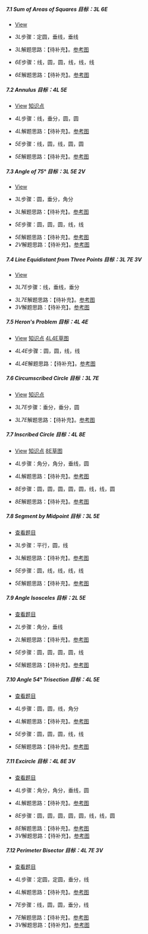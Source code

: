 ##### 7.1 Sum of Areas of Squares *目标：3L 6E*
- [View](images/level/sum-squares.png) 
+ *3L*步骤：定圆，垂线，垂线
- *3L*解题思路：【待补充】。[参考图](solved/7.1.3L.png)
+ *6E*步骤：线，圆，圆，线，线，线
- *6E*解题思路：【待补充】。[参考图](solved/7.1.6E.png)


##### 7.2 Annulus *目标：4L 5E*
- [View](images/level/annulus.png) [知识点](images/hints/Fact-CircleArea.png) 
+ *4L*步骤：线，垂分，圆，圆
- *4L*解题思路：【待补充】。[参考图](solved/7.2.4L.png)
+ *5E*步骤：线，圆，线，圆，圆
- *5E*解题思路：【待补充】。[参考图](solved/7.2.5E.png)


##### 7.3 Angle of 75° *目标：3L 5E 2V*
- [View](images/level/angle75.png) 
+ *3L*步骤：圆，垂分，角分
- *3L*解题思路：【待补充】。[参考图](solved/7.3.3L.png)
+ *5E*步骤：圆，圆，圆，线，线
- *5E*解题思路：【待补充】。[参考图](solved/7.3.5E.png)
- *2V*解题思路：【待补充】。[参考图](solved/7.3.2V.png)


##### 7.4 Line Equidistant from Three Points *目标：3L 7E 3V*
- [View](images/level/equidistant3.png) 
+ *3L7E*步骤：线，垂线，垂分
- *3L7E*解题思路：【待补充】。[参考图](solved/7.4.3L7E.png)
- *3V*解题思路：【待补充】。[参考图](solved/7.4.3V.png)


##### 7.5 Heron's Problem *目标：4L 4E*
- [View](images/level/heron.png) [知识点](images/hints/Fact-MirrorSymmetry.png) [4L4E草图](images/hints/Draft-Heron.png) 
+ *4L4E*步骤：圆，圆，线，线
- *4L4E*解题思路：【待补充】。[参考图](solved/7.5.4L4E.png)


##### 7.6 Circumscribed Circle *目标：3L 7E*
- [View](images/level/circle3.png) [知识点](images/hints/Fact-CircumCircle.png) 
+ *3L7E*步骤：垂分，垂分，圆
- *3L7E*解题思路：【待补充】。[参考图](solved/7.6.3L7E.png)


##### 7.7 Inscribed Circle *目标：4L 8E*
- [View](images/level/circle-in-triangle.png) [知识点](images/hints/Fact-Incircle.png) [8E草图](images/hints/Draft-CircleInTriangle.png)
+ *4L*步骤：角分，角分，垂线，圆
- *4L*解题思路：【待补充】。[参考图](solved/7.7.4L.png)
+ *8E*步骤：圆，圆，圆，圆，圆，线，线，圆
- *8E*解题思路：【待补充】。[参考图](solved/7.7.8E.png)


##### 7.8 Segment by Midpoint *目标：3L 5E*
- [查看题目](images/level/angle-midpoint.png) 
+ *3L*步骤：平行，圆，线
- *3L*解题思路：【待补充】。[参考图](solved/7.8.3L.png)
+ *5E*步骤：圆，线，线，线，线
- *5E*解题思路：【待补充】。[参考图](solved/7.8.5E.png)


##### 7.9 Angle Isosceles *目标：2L 5E*
- [查看题目](images/level/angle-isosceles.png) 
+ *2L*步骤：角分，垂线
- *2L*解题思路：【待补充】。[参考图](solved/7.9.2L.png)
+ *5E*步骤：圆，圆，圆，圆，线
- *5E*解题思路：【待补充】。[参考图](solved/7.9.5E.png)


##### 7.10 Angle 54° Trisection *目标：4L 5E*
- [查看题目](images/level/angle-trisection54.png) 
+ *4L*步骤：圆，圆，线，角分
- *4L*解题思路：【待补充】。[参考图](solved/7.10.4L.png)
+ *5E*步骤：圆，圆，圆，线，线
- *5E*解题思路：【待补充】。[参考图](solved/7.10.5E.png)


##### 7.11 Excircle *目标：4L 8E 3V*
- [查看题目](images/level/excircle.png) 
+ *4L*步骤：角分，角分，垂线，圆
- *4L*解题思路：【待补充】。[参考图](solved/7.11.4L.png)
+ *8E*步骤：圆，圆，圆，圆，圆，线，线，圆
- *8E*解题思路：【待补充】。[参考图](solved/7.11.8E.png)
- *3V*解题思路：【待补充】。[参考图](solved/7.11.3V.png)


##### 7.12 Perimeter Bisector *目标：4L 7E 3V*
- [查看题目](images/level/perimeter-bisector.png) 
+ *4L*步骤：定圆，定圆，垂分，线
- *4L*解题思路：【待补充】。[参考图](solved/7.12.4L.png)
+ *7E*步骤：线，圆，圆，垂分，线
- *7E*解题思路：【待补充】。[参考图](solved/7.12.7E.png)
- *3V*解题思路：【待补充】。[参考图](solved/7.12.3V.png)

